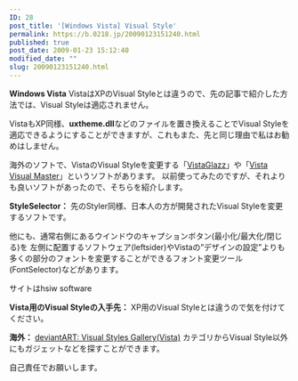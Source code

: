 ```yaml
---
ID: 28
post_title: '[Windows Vista] Visual Style'
permalink: https://b.0218.jp/20090123151240.html
published: true
post_date: 2009-01-23 15:12:40
modified_date: ""
slug: 20090123151240.html
---
```

**Windows Vista**
VistaはXPのVisual Styleとは違うので、先の記事で紹介した方法では、Visual Styleは適応されません。

VistaもXP同様、**uxtheme.dll**などのファイルを置き換えることでVisual Styleを適応できるようにすることができますが、これもまた、先と同じ理由で私はお勧めはしません。

海外のソフトで、VistaのVisual Styleを変更する「[VistaGlazz](http://www.google.co.jp/search?q=VistaGlazz)」や「[Vista Visual Master](http://www.google.co.jp/search?q=Vista+Visual+Master)」というソフトがあります。
以前使ってみたのですが、それよりも良いソフトがあったので、そちらを紹介します。

**StyleSelector：**
先のStyler同様、日本人の方が開発されたVisual Styleを変更するソフトです。

他にも、通常右側にあるウインドウのキャプションボタン(最小化/最大化/閉じる)を
左側に配置するソフトウェア(leftsider)やVistaの”デザインの設定”よりも多くの部分のフォントを変更することができるフォント変更ツール(FontSelector)などがあります。

サイトはhsiw software

**Vista用のVisual Styleの入手先：**
XP用のVisual Styleとは違うので気を付けてください。

**海外：**
[deviantART: Visual Styles Gallery(Vista)](http://browse.deviantart.com/customization/skins/vistautil/visstyles/)
カテゴリからVisual Style以外にもガジェットなどを探すことができます。

自己責任でお願いします。